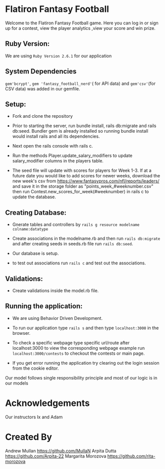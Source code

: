 # Flatiron Fantasy Football

Welcome to the Flatiron Fantasy Football game. Here you can log in or sign up for a contest, view the player analytics ,view your score and win prize.

## Ruby Version:

We are using `Ruby Version 2.6.1` for our application

## System Dependencies

 `gem'bcrypt'`, `gem 'fantasy_football_nerd'`( for API data) and `gem'csv'`(for CSV data) was added in our gemfile.

## Setup:
* Fork and clone the repository

* Prior to starting the server, run bundle install, rails db:migrate and rails db:seed.
  Bundler gem is already installed so running bundle install would install rails and all its dependencies.

* Next open the rails console with rails c.

* Run the methods Player.update_salary_modifiers to update salary_modifier columns in the players table.

* The seed file will update with scores for players for Week 1-3. If at a future date you would like to add scores for newer weeks, download the new week's csv from https://www.fantasypros.com/nfl/reports/leaders/ and save it in the storage folder as "points_week_#weeknumber.csv" then run Contest.new_scores_for_week(#weeknumber) in rails c to update the database.


## Creating Database:

* Gnerate tables and controllers by
`rails g resource modelname colname:datatype` 

* Create associations in the modelname.rb and then run `rails db:migrate` and after creating seeds in seeds.rb file run          `rails db:seed`.

* Our database is setup.

* to test out associations run `rails c` and test out the associations.

## Validations:

* Create validations inside the model.rb file.

## Running the application:

* We are using Behavior Driven Development.

* To run our application type `rails s` and then type `localhost:3000` in the browser.

* To check a specific webpage type specific url/route after localhost:3000 to view the corresponding webpage example  run `localhost:3000/contests` to checkout the contests or main page.

* If you get error running the application try clearing out the login session from the cookie editor.


Our model follows single responsibility principle and most of our logic is in our models

 # Acknowledgements
Our instructors Ix and Adam

# Created By
Andrew Mullan https://github.com/MullaN
Arpita Dutta https://github.com/Arpita-22
Margarita Morozova https://github.com/rita-morozova

